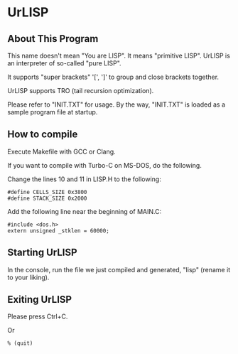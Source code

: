 # UrLISP

## About This Program

This name doesn't mean "You are LISP".
It means "primitive LISP".
UrLISP is an interpreter of so-called "pure LISP".

It supports "super brackets" '[', ']' to group and close brackets together.

UrLISP supports TRO (tail recursion optimization).

Please refer to "INIT.TXT" for usage.
By the way, "INIT.TXT" is loaded as a sample program file at startup.

## How to compile

Execute Makefile with GCC or Clang.

If you want to compile with Turbo-C on MS-DOS, do the following.

Change the lines 10 and 11 in LISP.H to the following:

    #define CELLS_SIZE 0x3800
    #define STACK_SIZE 0x2000

Add the following line near the beginning of MAIN.C:

    #include <dos.h>
    extern unsigned _stklen = 60000;

## Starting UrLISP

In the console, run the file we just compiled and generated, "lisp" (rename it to your liking).

## Exiting UrLISP

Please press Ctrl+C.

Or

    % (quit)
